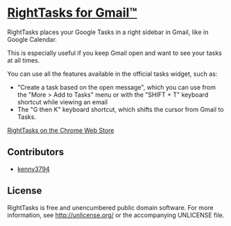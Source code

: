 [RightTasks for Gmail™](https://chrome.google.com/webstore/detail/right-tasks-for-gmail/hgniockidojcaaolfcbbkaaakbjdebpe)
=======================================

RightTasks places your Google Tasks in a right sidebar in Gmail, like in Google Calendar.

This is especially useful if you keep Gmail open and want to see your tasks at all times.

You can use all the features available in the official tasks widget, such as:
* "Create a task based on the open message", which you can use from the "More > Add to Tasks" menu or with the "SHIFT + T" keyboard shortcut while viewing an email
* The "G then K" keyboard shortcut, which shifts the cursor from Gmail to Tasks.

[RightTasks on the Chrome Web Store](https://chrome.google.com/webstore/detail/right-tasks-for-gmail/hgniockidojcaaolfcbbkaaakbjdebpe)


Contributors
------------

* [kenny3794](https://github.com/kenny3794)


License
-------

RightTasks is free and unencumbered public domain software. For more
information, see <http://unlicense.org/> or the accompanying UNLICENSE file.

